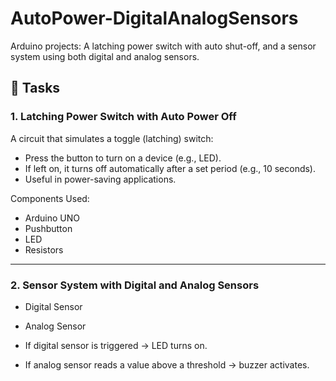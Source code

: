 # AutoPower-DigitalAnalogSensors
Arduino projects: A latching power switch with auto shut-off, and a sensor system using both digital and analog sensors.
## 📌 Tasks

### 1. Latching Power Switch with Auto Power Off
A circuit that simulates a toggle (latching) switch:
- Press the button to turn on a device (e.g., LED).
- If left on, it turns off automatically after a set period (e.g., 10 seconds).
- Useful in power-saving applications.

Components Used:
- Arduino UNO
- Pushbutton
- LED 
- Resistors

---

### 2. Sensor System with Digital and Analog Sensors
- Digital Sensor
- Analog Sensor


- If digital sensor is triggered → LED turns on.
- If analog sensor reads a value above a threshold → buzzer activates.
